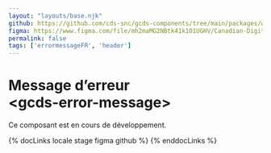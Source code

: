 ```yaml
---
layout: "layouts/base.njk"
github: https://github.com/cds-snc/gcds-components/tree/main/packages/web/src/components/gcds-error-message
figma: https://www.figma.com/file/mh2maMG2NBtk41k1O1UGHV/Canadian-Digital-Service%E2%80%A8---GC-Design-System?node-id=479%3A317&t=ciEmm7GYyGAY73zZ-0
permalink: false
tags: ['errormessageFR', 'header']
---
```


# Message d’erreur <br>&lt;gcds-error-message&gt;

Ce composant est en cours de développement.

{% docLinks locale stage figma github %}
{% enddocLinks %}

<br/>
